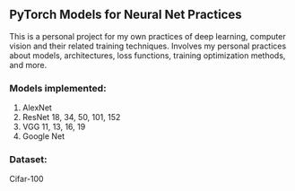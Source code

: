 ## PyTorch Models for Neural Net Practices
This is a personal project for my own practices of deep learning, computer vision and their related training techniques. 
Involves my personal practices about models, architectures, loss functions, training optimization methods, and more. 

### Models implemented:
1. AlexNet
2. ResNet 18, 34, 50, 101, 152
3. VGG 11, 13, 16, 19
4. Google Net

### Dataset:
Cifar-100
